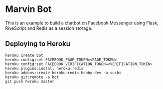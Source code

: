 # Marvin Bot

This is an example to build a chatbot on Facebook Messenger using Flask, RiveScript
and Redis as a session storage.

## Deploying to Heroku

```
heroku create bot
heroku config:set FACEBOOK_PAGE_TOKEN=<PAGE_TOKEN>
heroku config:set FACEBOOK_VERIFICATION_TOKEN=<VERIFICATION_TOKEN>
heroku plugins:install heroku-redis
heroku addons:create heroku-redis:hobby-dev -a sushi
heroku git:remote -a bot
git push heroku master
```
